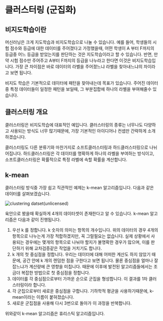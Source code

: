 # 클러스터링 (군집화)

## 비지도학습이란

머신러닝은 크게 지도학습과 비지도학습으로 나눌 수 있습니다. 예를 들어, 학생들의 시험 점수와 등급에 대한 데이터를 주어졌다고 가정했을때, 어떤 학생이 A 부터 F까지의 등급중 어느 등급을 받았는지를 판단하는 것은 지도학습이라고 할 수 있습니다. 반면, 만약 시험 점수만 주어주고 A부터 F까지의 등급을 나누라고 한다면 이것은 비지도학습입니다. 가장 큰 차이점은 바로 데이터의 라벨을 주어졌느냐 라벨을 찾아내느냐의 차이라고 보면 됩니다.

비지도 학습은 기본적으로 데이터에 패턴을 찾아내는데 목표가 있습니다. 주어진 데이터중 특정 데이터들이 일정한 패턴을 보일때, 그 부분집합에 하나의 라벨을 부여해줄수 있습니다.

## 클러스터링 개요

클러스터링은 비지도학습에 대표적인 예입니다. 클러스터링의 종류는 너무나도 다양하고 사용되는 방식도 너무 많기때문에, 가장 기본적인 아이디어나 컨셉만 간략하게 소개하겠습니다.

클러스터링도 다른 분류기와 마찬가지로 소프트클러스터링과 하드클러스터링으로 나뉘어집니다. 하드클러스터링은 각 데이터를 명확하게 하나의 라벨을 부여하는 방식이고, 소프트클러스터링은 확률적으로 특정 라벨에 속할 확률을 계산합니다.

## k-mean

클러스터링 방식중 가장 쉽고 직관적인 예제는 k-mean 알고리즘입니다. 다음과 같은 데이터를 살펴보겠습니다.

![clustering datset(unlicensed)](https://leonardoaraujosantos.gitbooks.io/artificial-inteligence/content/image_folder_7/SimpleDataUnlabeled.png)

육안으로 봤을때 확실하게 4개의 데이터셋이 존재한다고 알 수 있습니다. k-mean 알고리즘은 다음과 같이 진행됩니다.

1. 우선 k 를 정합니다. k 숫자의 의미는 항목의 개수입니다. 위의 데이터의 경우 4개의 항목으로 나누는게 가장 적합하겠지만, 꼭 그럴필요는 없습니다. 실제 상황에서 사용되는 경우에는 몇개의 항목으로 나눠야 할지가 불명확한 경우가 많으며, 이를 판단하기 위해 교차검증같은 작업을 거치기도 합니다.
2. k 개의 첫 중심점을 정합니다. 우리는 데이터에 대해 어떠한 계산도 하지 않았기 때문에, 공간 안에 k 개의 렌덤한 점을 구한다고 보면 됩니다. 물론 중심점을 얼마나 잘 잡느냐가 계산량에 큰 영향을 미칩니다. 때문에 이후에 발전된 알고리즘들에서는 조금더 복잡한 방법으로 첫 중심점을 정합니다.
3. 데이터를 각 중심점으로부터 가까운 순으로 군집을 형성합니다. 이 결과를 1차 클러스터링이라 합니다.
4. 각 군집으로부터 새로운 중심점을 구합니다. 기하학적 평균을 사용하기때문에, k-mean이라는 이름이 붙혀졌습니다.
5. 새로운 군집점을 사용해 다시 3번으로 돌아가 이 과정을 반복합니다.

위와같이 k-mean 알고리즘은 휴리스틱 알고리즘입니다. 
